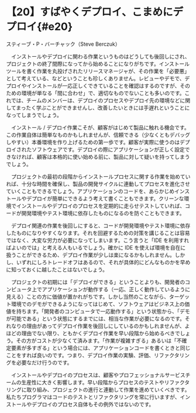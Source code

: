 # 【20】すばやくデプロイ、こまめにデプロイ{#e20}

<div class="author">スティーブ・P・バーチャック（Steve Berczuk）</div>

　インストールやデプロイに関わる作業というものはどうしても後回しにされ、プロジェクトの終了間際になってから始めることになりがちです。インストールツールを書く作業を丸投げされたリリースマネージャが、その作業を「必要悪」として考えている、などということも珍しくありません。レビューやデモで、デプロイやインストールが一応正しくできていることを確認はするのですが、そのための環境が単なる「間に合わせ」で、適切なものでないことも多いのです。これでは、チームのメンバーは、デプロイのプロセスやデプロイ先の環境などに関してまったく学ぶことができませんし、改善したいときには手遅れということになってしまうでしょう。

　インストール / デプロイ作業こそが、顧客がはじめて製品に触れる機会です。この作業自体は簡単なものかもしれませんが、信頼できる（少なくともデバッグしやすい）本番環境を作り上げるための第一歩です。顧客が実際に使うのはデプロイされたソフトウェアです。デプロイの際にアプリケーションが正しく設定できなければ、顧客は本格的に使い始める前に、製品に対して疑いを持ってしまうでしょう。

　プロジェクトの最初の段階からインストールプロセスに関する作業を始めていれば、十分な時間を確保し、製品の開発サイクルに連動してプロセスを進化させていくこともできるでしょう。アプリケーションのコードを、あらかじめインストールやデプロイが簡単にできるよう考えて書くこともできます。クリーンな環境でインストールやデプロイのプロセスを定期的に走らせテストしていれば、コードが開発環境やテスト環境に依存したものになるのを防ぐこともできます。

　デプロイ関連の作業を後回しにすると、コードが開発環境やテスト環境に依存したものになりやすくなります。それを回避するための対策を講じることは容易ではなく、大変な労力が必要になってしまいます。こう言うと「IDE を利用すればよいのでは」と考える人もいるでしょう。確かに IDE を使えば環境を自在に扱うことができるため、デプロイ作業が少しは楽になるかもしれません。しかし、いずれにしろトレードオフはあるので、それが具体的にどんなものかを早めに知っておくに越したことはないでしょう。

　プロジェクトの初期には「デプロイができる」ということよりも、開発者のコンピュータ上でアプリケーションが動作する（一応、正しく動作しているように見える）ことの方に価値が置かれがちです。しかし当然のことながら、ターゲット環境でのデモができるようになってはじめて、ソフトウェアはビジネス上の価値を持ちます。「開発者のコンピュータで一応動作する」という状態から、「デモが可能である」という状態にするまでには、相当な作業が必要になるのです。それなりの理由があってデプロイ作業を後回しにしているのかもしれませんが、よほどの理由でない限り、ともかくデプロイ作業を早い段階から始めるべきでしょう。その方がコストが少なくて済みます。「作業が複雑すぎる」あるいは「不確定要素が多すぎる」という場合には、アプリケーションコードを書くときと同じことをすれば良いのです。つまり、デプロイ作業の実験、評価、リファクタリングを必要なだけ行うのです。

　インストールやデプロイのプロセスは、顧客やプロフェッショナルサービスチームの生産性に大きく影響します。早い段階からプロセスのテストやリファクタリングに取り組み、プロジェクトの進行と連動して作業を進めていくべきです。私たちプログラマはコードのテストとリファクタリングを常に行いますが、インストールやデプロイのプロセス自体もその例外ではないのです。
